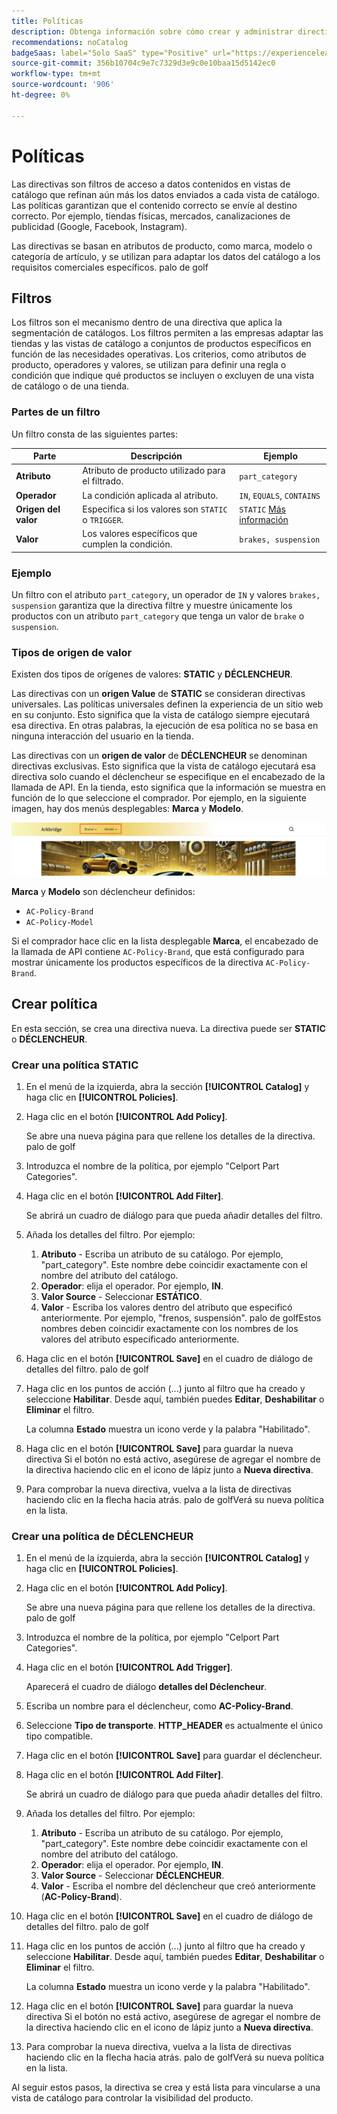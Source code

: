 ```yaml
---
title: Políticas
description: Obtenga información sobre cómo crear y administrar directivas en  [!DNL Adobe Commerce Optimizer].
recommendations: noCatalog
badgeSaas: label="Solo SaaS" type="Positive" url="https://experienceleague.adobe.com/es/docs/commerce/user-guides/product-solutions" tooltip="Solo se aplica a los proyectos de Adobe Commerce as a Cloud Service y Adobe Commerce Optimizer (infraestructura de SaaS administrada por Adobe)."
source-git-commit: 356b10704c9e7c7329d3e9c0e10baa15d5142ec0
workflow-type: tm+mt
source-wordcount: '906'
ht-degree: 0%

---
```


# Políticas

Las directivas son filtros de acceso a datos contenidos en vistas de catálogo que refinan aún más los datos enviados a cada vista de catálogo. Las políticas garantizan que el contenido correcto se envíe al destino correcto. Por ejemplo, tiendas físicas, mercados, canalizaciones de publicidad (Google, Facebook, Instagram).

Las directivas se basan en atributos de producto, como marca, modelo o categoría de artículo, y se utilizan para adaptar los datos del catálogo a los requisitos comerciales específicos. palo de golf

## Filtros

Los filtros son el mecanismo dentro de una directiva que aplica la segmentación de catálogos. Los filtros permiten a las empresas adaptar las tiendas y las vistas de catálogo a conjuntos de productos específicos en función de las necesidades operativas. Los criterios, como atributos de producto, operadores y valores, se utilizan para definir una regla o condición que indique qué productos se incluyen o excluyen de una vista de catálogo o de una tienda.

### Partes de un filtro

Un filtro consta de las siguientes partes:

| Parte | Descripción | Ejemplo |
|---|---|---|
| **Atributo** | Atributo de producto utilizado para el filtrado. | `part_category` |
| **Operador** | La condición aplicada al atributo. | `IN`, `EQUALS`, `CONTAINS` |
| **Origen del valor** | Especifica si los valores son `STATIC` o `TRIGGER`. | `STATIC` [Más información](#value-source-types) |
| **Valor** | Los valores específicos que cumplen la condición. | `brakes, suspension` |

### Ejemplo

Un filtro con el atributo `part_category`, un operador de `IN` y valores `brakes, suspension` garantiza que la directiva filtre y muestre únicamente los productos con un atributo `part_category` que tenga un valor de `brake` o `suspension`.

### Tipos de origen de valor

Existen dos tipos de orígenes de valores: **STATIC** y **DÉCLENCHEUR**.

Las directivas con un **origen Value** de **STATIC** se consideran directivas universales. Las políticas universales definen la experiencia de un sitio web en su conjunto. Esto significa que la vista de catálogo siempre ejecutará esa directiva. En otras palabras, la ejecución de esa política no se basa en ninguna interacción del usuario en la tienda.

Las directivas con un **origen de valor** de **DÉCLENCHEUR** se denominan directivas exclusivas. Esto significa que la vista de catálogo ejecutará esa directiva solo cuando el déclencheur se especifique en el encabezado de la llamada de API. En la tienda, esto significa que la información se muestra en función de lo que seleccione el comprador. Por ejemplo, en la siguiente imagen, hay dos menús desplegables: **Marca** y **Modelo**.

![origen de valor de Déclencheur en tienda](../assets/policy-trigger.png)

**Marca** y **Modelo** son déclencheur definidos:

- `AC-Policy-Brand`
- `AC-Policy-Model`

Si el comprador hace clic en la lista desplegable **Marca**, el encabezado de la llamada de API contiene `AC-Policy-Brand`, que está configurado para mostrar únicamente los productos específicos de la directiva `AC-Policy-Brand`.

## Crear política

En esta sección, se crea una directiva nueva. La directiva puede ser **STATIC** o **DÉCLENCHEUR**.

### Crear una política STATIC

1. En el menú de la izquierda, abra la sección **[!UICONTROL Catalog]** y haga clic en **[!UICONTROL Policies]**.

1. Haga clic en el botón **[!UICONTROL Add Policy]**.

   Se abre una nueva página para que rellene los detalles de la directiva. palo de golf

1. Introduzca el nombre de la política, por ejemplo &quot;Celport Part Categories&quot;.

1. Haga clic en el botón **[!UICONTROL Add Filter]**.

   Se abrirá un cuadro de diálogo para que pueda añadir detalles del filtro.

1. Añada los detalles del filtro. Por ejemplo:

   1. **Atributo** - Escriba un atributo de su catálogo. Por ejemplo, &quot;part_category&quot;. Este nombre debe coincidir exactamente con el nombre del atributo del catálogo.
   1. **Operador**: elija el operador. Por ejemplo, **IN**.
   1. **Valor Source** - Seleccionar **ESTÁTICO**.
   1. **Valor** - Escriba los valores dentro del atributo que especificó anteriormente. Por ejemplo, &quot;frenos, suspensión&quot;. palo de golfEstos nombres deben coincidir exactamente con los nombres de los valores del atributo especificado anteriormente.

1. Haga clic en el botón **[!UICONTROL Save]** en el cuadro de diálogo de detalles del filtro. palo de golf

1. Haga clic en los puntos de acción (...) junto al filtro que ha creado y seleccione **Habilitar**. Desde aquí, también puedes **Editar**, **Deshabilitar** o **Eliminar** el filtro.

   La columna **Estado** muestra un icono verde y la palabra &quot;Habilitado&quot;.

1. Haga clic en el botón **[!UICONTROL Save]** para guardar la nueva directiva&#x200B; Si el botón no está activo, asegúrese de agregar el nombre de la directiva haciendo clic en el icono de lápiz junto a **Nueva directiva**.

1. Para comprobar la nueva directiva, vuelva a la lista de directivas haciendo clic en la flecha hacia atrás. palo de golfVerá su nueva política en la lista.

### Crear una política de DÉCLENCHEUR

1. En el menú de la izquierda, abra la sección **[!UICONTROL Catalog]** y haga clic en **[!UICONTROL Policies]**.

1. Haga clic en el botón **[!UICONTROL Add Policy]**.

   Se abre una nueva página para que rellene los detalles de la directiva. palo de golf

1. Introduzca el nombre de la política, por ejemplo &quot;Celport Part Categories&quot;.

1. Haga clic en el botón **[!UICONTROL Add Trigger]**.

   Aparecerá el cuadro de diálogo **detalles del Déclencheur**.

1. Escriba un nombre para el déclencheur, como **AC-Policy-Brand**.

1. Seleccione **Tipo de transporte**. **HTTP_HEADER** es actualmente el único tipo compatible.

1. Haga clic en el botón **[!UICONTROL Save]** para guardar el déclencheur.

1. Haga clic en el botón **[!UICONTROL Add Filter]**.

   Se abrirá un cuadro de diálogo para que pueda añadir detalles del filtro.

1. Añada los detalles del filtro. Por ejemplo:

   1. **Atributo** - Escriba un atributo de su catálogo. Por ejemplo, &quot;part_category&quot;. Este nombre debe coincidir exactamente con el nombre del atributo del catálogo.
   1. **Operador**: elija el operador. Por ejemplo, **IN**.
   1. **Valor Source** - Seleccionar **DÉCLENCHEUR**.
   1. **Valor** - Escriba el nombre del déclencheur que creó anteriormente (**AC-Policy-Brand**).

1. Haga clic en el botón **[!UICONTROL Save]** en el cuadro de diálogo de detalles del filtro. palo de golf

1. Haga clic en los puntos de acción (...) junto al filtro que ha creado y seleccione **Habilitar**. Desde aquí, también puedes **Editar**, **Deshabilitar** o **Eliminar** el filtro.

   La columna **Estado** muestra un icono verde y la palabra &quot;Habilitado&quot;.

1. Haga clic en el botón **[!UICONTROL Save]** para guardar la nueva directiva&#x200B; Si el botón no está activo, asegúrese de agregar el nombre de la directiva haciendo clic en el icono de lápiz junto a **Nueva directiva**.

1. Para comprobar la nueva directiva, vuelva a la lista de directivas haciendo clic en la flecha hacia atrás. palo de golfVerá su nueva política en la lista.

Al seguir estos pasos, la directiva se crea y está lista para vincularse a una vista de catálogo para controlar la visibilidad del producto.
